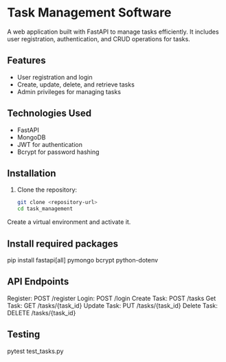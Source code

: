 # Task Management Software

A web application built with FastAPI to manage tasks efficiently. It includes user registration, authentication, and CRUD operations for tasks.

## Features
- User registration and login
- Create, update, delete, and retrieve tasks
- Admin privileges for managing tasks

## Technologies Used
- FastAPI
- MongoDB
- JWT for authentication
- Bcrypt for password hashing

## Installation
1. Clone the repository:
   ```bash
   git clone <repository-url>
   cd task_management


Create a virtual environment and activate it.

## Install required packages
pip install fastapi[all] pymongo bcrypt python-dotenv


## API Endpoints
Register: POST /register
Login: POST /login
Create Task: POST /tasks
Get Task: GET /tasks/{task_id}
Update Task: PUT /tasks/{task_id}
Delete Task: DELETE /tasks/{task_id}


## Testing
pytest test_tasks.py
